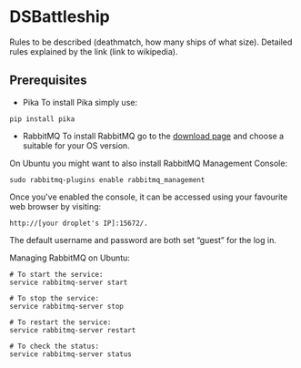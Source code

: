 # DSBattleship
Rules to be described (deathmatch, how many ships of what size). Detailed rules explained by the link (link to wikipedia).

## Prerequisites
* Pika
To install Pika simply use:
```
pip install pika
```
* RabbitMQ
To install RabbitMQ go to the [download page](https://www.rabbitmq.com/download.html) and choose a suitable for your OS version.

On Ubuntu you might want to also install RabbitMQ Management Console:
```
sudo rabbitmq-plugins enable rabbitmq_management
```
Once you've enabled the console, it can be accessed using your favourite web browser by visiting: 
```
http://[your droplet's IP]:15672/.
```
The default username and password are both set “guest” for the log in.

Managing RabbitMQ on Ubuntu:
```
# To start the service:
service rabbitmq-server start

# To stop the service:
service rabbitmq-server stop

# To restart the service:
service rabbitmq-server restart

# To check the status:
service rabbitmq-server status
```
